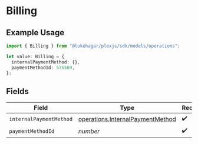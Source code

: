# Billing

## Example Usage

```typescript
import { Billing } from "@lukehagar/plexjs/sdk/models/operations";

let value: Billing = {
  internalPaymentMethod: {},
  paymentMethodId: 575569,
};
```

## Fields

| Field                                                                                       | Type                                                                                        | Required                                                                                    | Description                                                                                 |
| ------------------------------------------------------------------------------------------- | ------------------------------------------------------------------------------------------- | ------------------------------------------------------------------------------------------- | ------------------------------------------------------------------------------------------- |
| `internalPaymentMethod`                                                                     | [operations.InternalPaymentMethod](../../../sdk/models/operations/internalpaymentmethod.md) | :heavy_check_mark:                                                                          | N/A                                                                                         |
| `paymentMethodId`                                                                           | *number*                                                                                    | :heavy_check_mark:                                                                          | N/A                                                                                         |